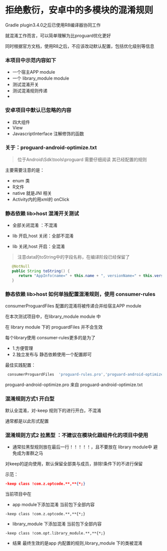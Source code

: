 # 拒绝敷衍，安卓中的多模块的混淆规则

Gradle plugin3.4.0之后已使用R8编译器协同工作

就混淆工作而言，可以简单理解为比proguard优化更好

同时根据官方文档，使用R8之后，不应该改动默认配置，包括优化级别等信息

### 本项目中示范内容如下
* 一个宿主APP module
* 一个 library_module module
* 测试混淆开关
* 测试混淆规则传递
*

### 安卓项目中默认已忽略的内容
* 四大组件
* View
* JavascriptInterface 注解修饰的函数

### 关于：proguard-android-optimize.txt
>位于Android\Sdk\tools\proguard
需要仔细阅读 其已经配置的规则

主要需要注意的是：
* enum 类
* R文件
* native 就是JNI 相关
* Activity内的用xml的 onClick


### 静态依赖 lib>host  混淆开关测试
* 全部关闭混淆 ：不混淆

* lib 开启,host 关闭：全部不混淆

* lib 关闭,host 开启：全混淆
>注意data的toString中的字段名称，在编译阶段已经保留了
```java
   @NotNull
   public String toString() {
      return "AppInfo(name=" + this.name + ", versionName=" + this.versionName + ")";
   }
```

### 静态依赖 lib>host 如何单独配置混淆规则，使用 consumer-rules

consumerProguardFiles 配置的混淆将被传递合并给宿主APP module

在本次测试项目中，在library_module module 中



在 library module 下的 proguardFiles 并不会生效

每个library使用 consumer-rules更多的是为了
* 1.方便管理
* 2.独立发布与 静态依赖使用一个配置即可

最佳实践配置：
```groovy
 consumerProguardFiles  'proguard-rules.pro','proguard-android-optimize.pro'
```
proguard-android-optimize.pro 来自 proguard-android-optimize.txt



### 混淆规则方式1 开白型

默认全混淆，对-keep 规则下的进行开白，不混淆

通常都是以此形式配置


### 混淆规则方式2 拉黑型 ：不建议在模块化跟组件化的项目中使用

* 通常拉黑型规则放在最后一行！！！！！，且不要放在 library module中 避免成为害群之马

对keep的逆向使用，默认保留全部类与成员，排除!条件下的不进行保留

示范：
```json
-keep class !com.z.optcode.**,**{*;}
```

当前项目中在

* app module下添加混淆 当前包下全部内容
```log
-keep class !com.z.optcode.**,**{*;}
```

* library_module 下添加混淆 当前包下全部内容
```log
-keep class !com.opt.library_module.**,**{*;}
```

* 结果
最终生效的是app 内配置的规则,library_module 下的类被混淆


